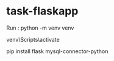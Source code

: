 # task-flaskapp

Run : python -m venv venv

venv\Scripts\activate 

pip install flask mysql-connector-python
